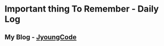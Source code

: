 # Important thing To Remember - Daily Log

## My Blog - [JyoungCode](http://jyoungcode.github.io/)


